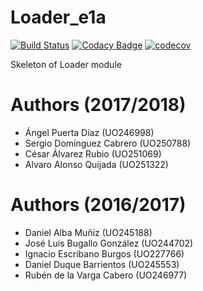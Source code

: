 # Loader_e1a

[![Build Status](https://travis-ci.org/Arquisoft/Loader_e1a.svg?branch=master)](https://travis-ci.org/Arquisoft/Loader_e1a)
[![Codacy Badge](https://api.codacy.com/project/badge/Grade/e680327c40a44a6b8378a8171066e341)](https://www.codacy.com/app/jelabra/citizensLoader1a?utm_source=github.com&utm_medium=referral&utm_content=Arquisoft/citizensLoader1a&utm_campaign=badger)
[![codecov](https://codecov.io/gh/Arquisoft/Loader_e1a/branch/master/graph/badge.svg)](https://codecov.io/gh/Arquisoft/Loader_e1a)

Skeleton of Loader module

# Authors (2017/2018)
- Ángel Puerta Díaz (UO246998)
- Sergio Domínguez Cabrero (UO250788)
- César Álvarez Rubio (UO251069)
- Alvaro Alonso Quijada (UO251322)

# Authors (2016/2017)

- Daniel Alba Muñiz (UO245188)
- José Luis Bugallo González (UO244702)
- Ignacio Escribano Burgos (UO227766)
- Daniel Duque Barrientos (UO245553)
- Rubén de la Varga Cabero (UO246977)

